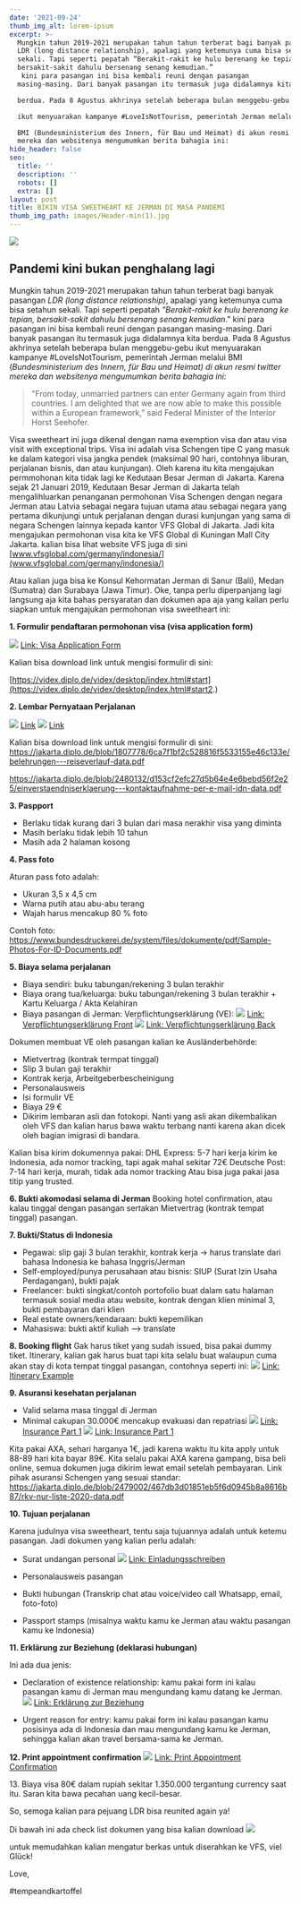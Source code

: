 ```yaml
---
date: '2021-09-24'
thumb_img_alt: lorem-ipsum
excerpt: >-
  Mungkin tahun 2019-2021 merupakan tahun tahun terberat bagi banyak pasangan
  LDR (long distance relationship), apalagi yang ketemunya cuma bisa setahun
  sekali. Tapi seperti pepatah “Berakit-rakit ke hulu berenang ke tepian,
  bersakit-sakit dahulu bersenang senang kemudian.”
   kini para pasangan ini bisa kembali reuni dengan pasangan 
  masing-masing. Dari banyak pasangan itu termasuk juga didalamnya kita 

  berdua. Pada 8 Agustus akhrinya setelah beberapa bulan menggebu-gebu 

  ikut menyuarakan kampanye #LoveIsNotTourism, pemerintah Jerman melalui 

  BMI (Bundesministerium des Innern, für Bau und Heimat) di akun resmi twitter
  mereka dan websitenya mengumumkan berita bahagia ini:
hide_header: false
seo:
  title: ''
  description: ''
  robots: []
  extra: []
layout: post
title: BIKIN VISA SWEETHEART KE JERMAN DI MASA PANDEMI
thumb_img_path: images/Header-min(1).jpg
---
```

![](https://i2.lensdump.com/i/gZYcRm.jpg)

## Pandemi kini bukan penghalang lagi

Mungkin tahun 2019-2021 merupakan tahun tahun terberat bagi banyak pasangan *LDR (long distance relationship)*, apalagi yang ketemunya cuma bisa setahun sekali. Tapi seperti pepatah *"Berakit-rakit ke hulu berenang ke tepian, bersakit-sakit dahulu bersenang senang kemudian*." kini para pasangan ini bisa kembali reuni dengan pasangan masing-masing. Dari banyak pasangan itu termasuk juga didalamnya kita berdua. Pada 8 Agustus akhrinya setelah beberapa bulan menggebu-gebu ikut menyuarakan kampanye #LoveIsNotTourism, pemerintah Jerman melalui BMI (*Bundesministerium des Innern, für Bau und Heimat) di akun resmi twitter mereka dan websitenya mengumumkan berita bahagia ini:*

> "From today, unmarried partners can enter Germany again from third
> countries. I am delighted that we are now able to make this possible
> within a European framework,” said Federal Minister of the Interior Horst Seehofer.

Visa sweetheart ini juga dikenal dengan nama exemption visa dan atau visa visit with exceptional trips. Visa ini adalah visa Schengen tipe C yang masuk ke dalam kategori visa jangka pendek (maksimal 90 hari, contohnya liburan, perjalanan bisnis, dan atau kunjungan). Oleh karena itu kita mengajukan permmohonan kita tidak lagi ke Kedutaan Besar Jerman di Jakarta. Karena sejak 21 Januari 2019, Kedutaan Besar Jerman di Jakarta telah mengalihluarkan penanganan permohonan Visa Schengen dengan negara Jerman atau Latvia sebagai negara tujuan utama atau sebagai negara yang pertama dikunjungi untuk perjalanan dengan durasi kunjungan yang sama di negara Schengen lainnya kepada kantor VFS Global di Jakarta. Jadi kita mengajukan permohonan visa kita ke VFS Global di Kuningan Mall City Jakarta. kalian bisa lihat website VFS juga di sini [www.vfsglobal.com/germany/indonesia/](www.vfsglobal.com/germany/indonesia/)

Atau kalian juga bisa ke Konsul Kehormatan Jerman di Sanur (Bali), Medan (Sumatra) dan Surabaya (Jawa Timur). Oke, tanpa perlu diperpanjang lagi langsung aja kita bahas persyaratan dan dokumen apa aja yang kalian perlu siapkan untuk mengajukan permohonan visa sweetheart ini:

**1. Formulir pendaftaran permohonan visa (visa application form)**

![](https://i.lensdump.com/i/gZYoBH.jpg)
[Link: Visa Application Form](https://i.lensdump.com/i/gZYoBH.jpg?open=true)

Kalian bisa download link untuk mengisi formulir di sini:

[https://videx.diplo.de/videx/desktop/index.html#start](https://videx.diplo.de/videx/desktop/index.html#start2.)

**2. Lembar Pernyataan Perjalanan**

![](https://i2.lensdump.com/i/gZYN2c.jpg)
[Link](https://i2.lensdump.com/i/gZYN2c.jpg?open=true)
![](https://i1.lensdump.com/i/gZYuo1.jpg)
[Link](https://i1.lensdump.com/i/gZYuo1.jpg?open=true)

Kalian bisa download link untuk mengisi formulir di sini:
https://jakarta.diplo.de/blob/1807778/6ca7f1bf2c528816f5533155e46c133e/belehrungen---reiseverlauf-data.pdf

https://jakarta.diplo.de/blob/2480132/d153cf2efc27d5b64e4e6bebd56f2e25/einverstaendniserklaerung---kontaktaufnahme-per-e-mail-idn-data.pdf

**3. Paspport**

*   Berlaku tidak kurang dari 3 bulan dari masa nerakhir visa yang diminta
*   Masih berlaku tidak lebih 10 tahun
*   Masih ada 2 halaman kosong

**4. Pass foto**

Aturan pass foto adalah:

*   Ukuran 3,5 x 4,5 cm
*   Warna putih atau abu-abu terang
*   Wajah harus mencakup 80 % foto

Contoh foto:
https://www.bundesdruckerei.de/system/files/dokumente/pdf/Sample-Photos-For-ID-Documents.pdf

**5. Biaya selama perjalanan**

*   Biaya sendiri: buku tabungan/rekening 3 bulan terakhir
*   Biaya orang tua/keluarga: buku tabungan/rekening 3 bulan terakhir + Kartu Keluarga / Akta Kelahiran
*   Biaya pasangan di Jerman: Verpflichtungserklärung (VE):
    ![](https://i3.lensdump.com/i/gZYPJK.jpg)
    [Link: Verpflichtungserklärung Front](https://i3.lensdump.com/i/gZYPJK.jpg?open=true)
    ![](https://i.lensdump.com/i/gZYfeZ.jpg)
    [Link: Verpflichtungserklärung Back](https://i.lensdump.com/i/gZYfeZ.jpg?open=true)

Dokumen membuat VE oleh pasangan kalian ke Ausländerbehörde:

*   Mietvertrag (kontrak termpat tinggal)
*   Slip 3 bulan gaji terakhir
*   Kontrak kerja, Arbeitgeberbescheinigung
*   Personalausweis
*   Isi formulir VE
*   Biaya 29 €
*   Dikirim lembaran asli dan fotokopi. Nanti yang asli akan dikembalikan oleh VFS dan kalian harus bawa waktu terbang nanti karena akan dicek oleh bagian imigrasi di bandara.

Kalian bisa kirim dokumennya pakai:
DHL Express: 5-7 hari kerja kirim ke Indonesia, ada nomor tracking, tapi agak mahal sekitar 72€
Deutsche Post: 7-14 hari kerja, murah, tidak ada nomor tracking
Atau bisa juga pakai jasa titip yang trusted.

**6. Bukti akomodasi selama di Jerman**
Booking hotel confirmation, atau kalau tinggal dengan pasangan sertakan Mietvertrag (kontrak tempat tinggal) pasangan.

**7. Bukti/Status di Indonesia**

*   Pegawai: slip gaji 3 bulan terakhir, kontrak kerja -> harus translate dari bahasa Indonesia ke bahasa Inggris/Jerman
*   Self-employed/punya perusahaan atau bisnis: SIUP (Surat Izin Usaha Perdagangan), bukti pajak
*   Freelancer: bukti singkat/contoh portofolio buat dalam satu halaman termasuk sosial media atau website, kontrak dengan klien minimal 3, bukti pembayaran dari klien
*   Real estate owners/kendaraan: bukti kepemilikan
*   Mahasiswa: bukti aktif kuliah --> translate

**8. Booking flight**
Gak harus tiket yang sudah issued, bisa pakai dummy tiket.
Itinerary, kalian gak harus buat tapi kita selalu buat walaupun cuma akan stay di kota tempat tinggal pasangan, contohnya seperti ini:
![](https://i3.lensdump.com/i/gZYY0x.jpg)
[Link: Itinerary Example](https://i3.lensdump.com/i/gZYY0x.jpg?open=true)

**9. Asuransi kesehatan perjalanan**

*   Valid selama masa tinggal di Jerman
*   Minimal cakupan 30.000€ mencakup evakuasi dan repatriasi
    ![](https://i1.lensdump.com/i/gZYvpe.jpg)
    [Link: Insurance Part 1](https://i1.lensdump.com/i/gZYvpe.jpg?open=true)
    ![](https://i.lensdump.com/i/gZYH2q.jpg)
    [Link: Insurance Part 1](https://i.lensdump.com/i/gZYH2q.jpg?open=true)

Kita pakai AXA, sehari harganya 1€, jadi karena waktu itu kita apply untuk 88-89 hari kita bayar 89€. Kita selalu pakai AXA karena gampang, bisa beli online, semua dokumen juga dikirim lewat email setelah pembayaran.
Link pihak asuransi Schengen yang sesuai standar:
https://jakarta.diplo.de/blob/2479002/467db3d01851eb5f6d0945b8a8616b87/rkv-nur-liste-2020-data.pdf

**10. Tujuan perjalanan**

Karena judulnya visa sweetheart, tentu saja tujuannya adalah untuk ketemu pasangan. Jadi dokumen yang kalian perlu adalah:

*   Surat undangan personal
    ![](https://i1.lensdump.com/i/gZYlJA.jpg)
    [Link: Einladungsschreiben](https://i1.lensdump.com/i/gZYlJA.jpg?open=true)

*   Personalausweis pasangan

*   Bukti hubungan (Transkrip chat atau voice/video call Whatsapp, email, foto-foto)

*   Passport stamps (misalnya waktu kamu ke Jerman atau waktu pasangan kamu ke Indonesia)

**11. Erklärung zur Beziehung (deklarasi hubungan)**

Ini ada dua jenis:

*   Declaration of existence relationship: kamu pakai form ini kalau pasangan kamu di Jerman mau mengundang kamu datang ke Jerman.
    ![](https://i2.lensdump.com/i/gZYzSM.jpg)
    [Link: Erklärung zur Beziehung](https://i2.lensdump.com/i/gZYzSM.jpg?open=true)

*   Urgent reason for entry: kamu pakai form ini kalau pasangan kamu posisinya ada di Indonesia dan mau mengundang kamu ke Jerman, sehingga kalian akan travel bersama-sama ke Jerman.


**12. Print appointment confirmation**
![](https://i2.lensdump.com/i/gZYLFk.jpg)
[Link: Print Appointment Confirmation](https://i2.lensdump.com/i/gZYLFk.jpg?open=true)

13\. Biaya visa
80€ dalam rupiah sekitar 1.350.000 tergantung currency saat itu. Saran kita bawa pecahan uang kecil-besar.

So, semoga kalian para pejuang LDR bisa reunited again ya! 

Di bawah ini ada check list dokumen yang bisa kalian download 
![](https://i3.lensdump.com/i/gZYSxQ.png)

untuk memudahkan kalian mengatur berkas untuk diserahkan ke VFS, viel Glück! 

Love,

\#tempeandkartoffel


